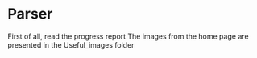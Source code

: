 # Parser
First of all, read the progress report
The images from the home page are presented in the Useful_images folder
